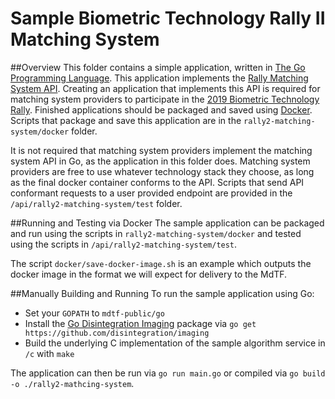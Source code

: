 # Sample Biometric Technology Rally II Matching System

##Overview
This folder contains a simple application, written in [The Go Programming Language](https://golang.org/).  This application implements the [Rally Matching System API](https://github.com/TheMdTF/mdtf-public/blob/master/api/rally2-matching-system/README.md).  Creating an application that implements this API is required for matching system providers to participate in the [2019 Biometric Technology Rally](https://mdtf.org/Rally2019).  Finished applications should be packaged and saved using [Docker](https://www.docker.com/).  Scripts that package and save this application are in the `rally2-matching-system/docker` folder.

It is not required that matching system providers implement the matching system API in Go, as the application in this folder does.  Matching system providers are free to use whatever technology stack they choose, as long as the final docker container conforms to the API.  Scripts that send API conformant requests to a user provided endpoint are provided in the `/api/rally2-matching-system/test` folder.

##Running and Testing via Docker
The sample application can be packaged and run using the scripts in `rally2-matching-system/docker` and tested using the scripts in `/api/rally2-matching-system/test`.

The script `docker/save-docker-image.sh` is an example which outputs the docker image in the format we will expect for delivery to the MdTF.

##Manually Building and Running
To run the sample application using Go:
 * Set your `GOPATH` to `mdtf-public/go`
 * Install the [Go Disintegration Imaging](https://godoc.org/github.com/disintegration/imaging) package via `go get https://github.com/disintegration/imaging`
 * Build the underlying C implementation of the sample algorithm service in `/c` with `make` 

The application can then be run via `go run main.go` or compiled via `go build -o ./rally2-mathcing-system`.